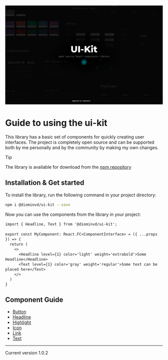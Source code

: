 ![Preview image](./images/preview.jpg)

# Guide to using the ui-kit

This library has a basic set of components for quickly creating user interfaces. The project is completely open source and can be supported both by me personally and by the community by making my own changes.

> [!TIP]
> The library is available for download from the [npm repository](https://www.npmjs.com/package/@diominvd/ui-kit)

## Installation & Get started

To install the library, run the following command in your project directory:

```bash
npm i @diominvd/ui-kit --save
```

Now you can use the components from the library in your project:

```tsx
import { Headline, Text } from '@diominvd/ui-kit';

export const MyComponent: React.FC<ComponentInterface> = ({ ...props }) => {
  return (
    <>
      <Headline level={1} color='light' weight='extrabold'>Some Headline</Headline>
      <Text level={1} color='gray' weight='regular'>Some text can be placed here</Text>
    </>
  )
}
```

## Component Guide

- [Button](./lib/components/Button/README.md)
- [Headline](./lib/components/Headline/README.md)
- [Highlight](./lib/components/Highlight/README.md)
- [Icon](./lib/components/Icon/README.md)
- [Link](./lib/components/Link/README.md)
- [Text](./lib/components/Text/README.md)

---

Current version 1.0.2
